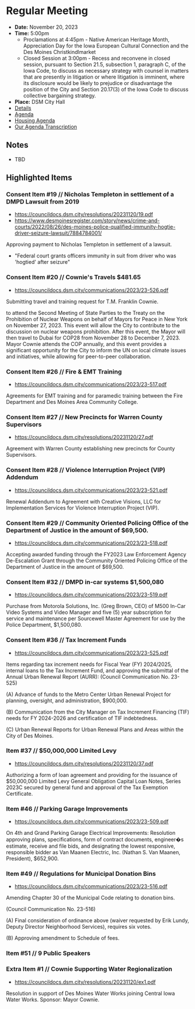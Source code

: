 # Regular Meeting

- **Date:** November 20, 2023
- **Time:** 5:00pm
    - Proclamations at 4:45pm - Native American Heritage Month, Appreciation Day for the Iowa European Cultural Connection and the Des Moines Christkindlmarket 
    - Closed Session at 3:00pm - Recess and reconvene in closed session, pursuant to Section 21.5, subsection 1, paragraph C, of the Iowa Code, to discuss as necessary strategy with counsel in matters that are presently in litigation or where litigation is imminent, where its disclosure would be likely to prejudice or disadvantage the position of the City and Section 20.17(3) of the Iowa Code to discuss collective bargaining strategy.
- **Place:** DSM City Hall
- [Details](https://www.dsm.city/citycouncil_detail_T60_R2600.php)
- [Agenda](https://councildocs.dsm.city/agendas/ag20231120.pdf)
- [Housing Agenda](https://councildocs.dsm.city/agendas/mg20231120.pdf)
- [Our Agenda Transcription](#/view/agenda~2023~transcription~11-20_RM)

## Notes

- TBD

## Highlighted Items

### Consent Item #19 // Nicholas Templeton in settlement of a DMPD Lawsuit from 2019

- https://councildocs.dsm.city/resolutions/20231120/19.pdf
- https://www.desmoinesregister.com/story/news/crime-and-courts/2022/08/26/des-moines-police-qualified-immunity-hogtie-driver-seizure-lawsuit/7884784001/

Approving payment to Nicholas Templeton in settlement of a lawsuit.

- "Federal court grants officers immunity in suit from driver who was 'hogtied' after seizure"

### Consent Item #20 // Cownie's Travels $481.65

- https://councildocs.dsm.city/communications/2023/23-526.pdf

Submitting travel and training request for T.M. Franklin Cownie.

to attend the Second Meeting of State Parties to the
Treaty on the Prohibition of Nuclear Weapons on behalf of Mayors for Peace in New York on
November 27, 2023. This event will allow the City to contribute to the discussion on nuclear
weapons prohibition. After this event, the Mayor will then travel to Dubai for COP28 from
November 28 to December 7, 2023. Mayor Cownie attends the COP annually, and this event
provides a significant opportunity for the City to inform the UN on local climate issues and
initiatives, while allowing for peer-to-peer collaboration.

### Consent Item #26 // Fire & EMT Training

- https://councildocs.dsm.city/communications/2023/23-517.pdf

Agreements for EMT training and for paramedic training between the Fire Department and Des Moines Area Community College. 

### Consent Item #27 // New Precincts for Warren County Supervisors

- https://councildocs.dsm.city/resolutions/20231120/27.pdf

Agreement with Warren County establishing new precincts for County Supervisors.

### Consent Item #28 // Violence Interruption Project (VIP) Addendum

- https://councildocs.dsm.city/communications/2023/23-521.pdf

Renewal Addendum to Agreement with Creative Visions, LLC for Implementation Services for Violence Interruption Project (VIP). 

### Consent Item #29 // Community Oriented Policing Office of the Department of Justice in the amount of $69,500. 

- https://councildocs.dsm.city/communications/2023/23-518.pdf

Accepting awarded funding through the FY2023 Law Enforcement Agency De-Escalation Grant through the Community Oriented Policing Office of the Department of Justice in the amount of $69,500. 

### Consent Item #32 // DMPD in-car systems $1,500,080

- https://councildocs.dsm.city/communications/2023/23-519.pdf

Purchase from Motorola Solutions, Inc. (Greg Brown, CEO) of M500 In-Car Video Systems and Video Manager and five (5) year subscription for service and maintenance per Sourcewell Master Agreement for use by the Police Department, $1,500,080. 

### Consent Item #36 // Tax Increment Funds

- https://councildocs.dsm.city/communications/2023/23-525.pdf

Items regarding tax increment needs for Fiscal Year (FY) 2024/2025, internal loans to the Tax Increment Fund, and approving the submittal of the Annual Urban Renewal Report (AURR): (Council Communication No. 23-525)

(A) Advance of funds to the Metro Center Urban Renewal Project for planning, oversight, and administration, $900,000.

(B) Communication from the City Manager on Tax Increment Financing (TIF) needs for FY 2024-2026 and certification of TIF indebtedness.

(C) Urban Renewal Reports for Urban Renewal Plans and Areas within the City of Des Moines. 

### Item #37 // $50,000,000 Limited Levy

- https://councildocs.dsm.city/resolutions/20231120/37.pdf

Authorizing a form of loan agreement and providing for the issuance of $50,000,000 Limited Levy General Obligation Capital Loan Notes, Series 2023C secured by general fund and approval of the Tax Exemption Certificate. 

### Item #46 // Parking Garage Improvements

- https://councildocs.dsm.city/communications/2023/23-509.pdf

On 4th and Grand Parking Garage Electrical Improvements: Resolution approving plans, specifications, form of contract documents, engineer�s estimate, receive and file bids, and designating the lowest responsive, responsible bidder as Van Maanen Electric, Inc. (Nathan S. Van Maanen, President), $652,900. 

### Item #49 // Regulations for Municipal Donation Bins

- https://councildocs.dsm.city/communications/2023/23-516.pdf

Amending Chapter 30 of the Municipal Code relating to donation bins.

(Council Communication No. 23-516)

(A) Final consideration of ordinance above (waiver requested by Erik Lundy, Deputy Director Neighborhood Services), requires six votes.

(B) Approving amendment to Schedule of fees. 

### Item #51 // 9 Public Speakers

### Extra Item #1 // Cownie Supporting Water Regionalization

- https://councildocs.dsm.city/resolutions/20231120/ex1.pdf

Resolution in support of Des Moines Water Works joining Central Iowa Water Works. Sponsor: Mayor Cownie. 
